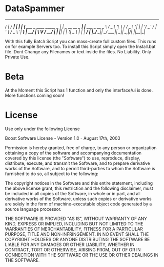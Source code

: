 # DataSpammer
   _____                           _____               _
  / ____|                         / ____|             | |
 | (___   ___ _ ____   _____ _ __| |     _ __ __ _ ___| |__   ___ _ __
  \___ \ / _ \ '__\ \ / / _ \ '__| |    | '__/ _` / __| '_ \ / _ \ '__|
  ____) |  __/ |   \ V /  __/ |  | |____| | | (_| \__ \ | | |  __/ |
 |_____/ \___|_|    \_/ \___|_|   \_____|_|  \__,_|___/_| |_|\___|_|

With this fully Batch Script you can mass-create full custom files. This runs on for example Servers too.
To install this Script simply open the Install.bat file.
Dont Change any Filenames or text inside the files.
No Liability.
Only Private Use.

# Beta
At the Moment this Script has 1 function and only the interface/ui is done.
More functions coming soon!


# License
Use only under the following License

Boost Software License - Version 1.0 - August 17th, 2003

Permission is hereby granted, free of charge, to any person or organization
obtaining a copy of the software and accompanying documentation covered by
this license (the "Software") to use, reproduce, display, distribute,
execute, and transmit the Software, and to prepare derivative works of the
Software, and to permit third-parties to whom the Software is furnished to
do so, all subject to the following:

The copyright notices in the Software and this entire statement, including
the above license grant, this restriction and the following disclaimer,
must be included in all copies of the Software, in whole or in part, and
all derivative works of the Software, unless such copies or derivative
works are solely in the form of machine-executable object code generated by
a source language processor.

THE SOFTWARE IS PROVIDED "AS IS", WITHOUT WARRANTY OF ANY KIND, EXPRESS OR
IMPLIED, INCLUDING BUT NOT LIMITED TO THE WARRANTIES OF MERCHANTABILITY,
FITNESS FOR A PARTICULAR PURPOSE, TITLE AND NON-INFRINGEMENT. IN NO EVENT
SHALL THE COPYRIGHT HOLDERS OR ANYONE DISTRIBUTING THE SOFTWARE BE LIABLE
FOR ANY DAMAGES OR OTHER LIABILITY, WHETHER IN CONTRACT, TORT OR OTHERWISE,
ARISING FROM, OUT OF OR IN CONNECTION WITH THE SOFTWARE OR THE USE OR OTHER
DEALINGS IN THE SOFTWARE.
